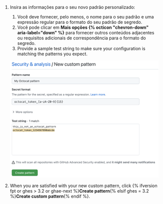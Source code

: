 1. Insira as informações para o seu novo padrão personalizado:
   1. Você deve fornecer, pelo menos, o nome para o seu padrão e uma expressão regular para o formato do seu padrão de segredo.
   1. Você pode clicar em **Mais opções {% octicon "chevron-down" aria-label="down" %}** para fornecer outros conteúdos adjacentes ou requisitos adicionais de correspondência para o formato do segredo.
   1. Provide a sample test string to make sure your configuration is matching the patterns you expect.

   ![Crie um formulário de padrão personalizado de {% data variables.product.prodname_secret_scanning %}](/assets/images/help/repository/secret-scanning-create-custom-pattern.png)
1. When you are satisfied with your new custom pattern, click {% ifversion fpt or ghes > 3.2 or ghae-next %}**Create pattern**{% elsif ghes = 3.2 %}**Create custom pattern**{% endif %}.
